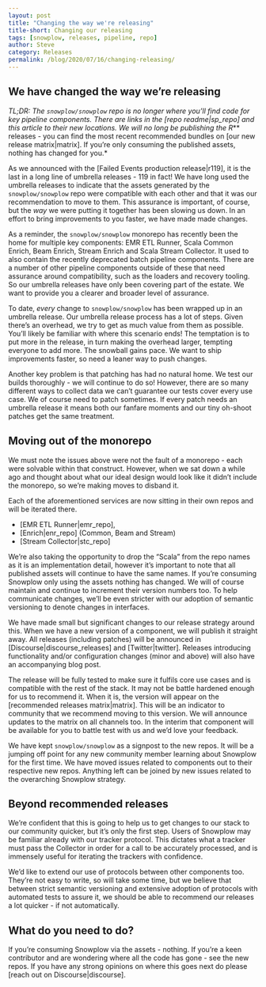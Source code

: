 ```yaml
---
layout: post
title: "Changing the way we're releasing"
title-short: Changing our releasing
tags: [snowplow, releases, pipeline, repo]
author: Steve
category: Releases
permalink: /blog/2020/07/16/changing-releasing/
---
```


## We have changed the way we’re releasing
*TL;DR: The `snowplow/snowplow` repo is no longer where you’ll find code for key pipeline components. There are links in the [repo readme|sp_repo] and this article to their new locations. We will no long be publishing the R*** releases - you can find the most recent recommended bundles on [our new release matrix|matrix]. If you’re only consuming the published assets, nothing has changed for you.*

As we announced with the [Failed Events production release|r119], it is the last in a long line of umbrella releases - 119 in fact! We have long used the umbrella releases to indicate that the assets generated by the `snowplow/snowplow` repo were compatible with each other and that it was our recommendation to move to them. This assurance is important, of course, but the _way_ we were putting it together has been slowing us down. In an effort to bring improvements to you faster, we have made made changes.

As a reminder, the `snowplow/snowplow` monorepo has recently been the home for multiple key components: EMR ETL Runner, Scala Common Enrich, Beam Enrich, Stream Enrich and Scala Stream Collector. It used to also contain the recently deprecated batch pipeline components. There are a number of other pipeline components outside of these that need assurance around compatibility, such as the loaders and recovery tooling. So our umbrella releases have only been covering part of the estate. We want to provide you a clearer and broader level of assurance.

To date, _every_ change to `snowplow/snowplow` has been wrapped up in an umbrella release. Our umbrella release process has a lot of steps. Given there’s an overhead, we try to get as much value from them as possible. You’ll likely be familiar with where this scenario ends! The temptation is to put more in the release, in turn making the overhead larger, tempting everyone to add more. The snowball gains pace. We want to ship improvements faster, so need a leaner way to push changes.

Another key problem is that patching has had no natural home. We test our builds thoroughly - we will continue to do so! However, there are so many different ways to collect data we can’t guarantee our tests cover every use case. We of course need to patch sometimes. If every patch needs an umbrella release it means both our fanfare moments and our tiny oh-shoot patches get the same treatment.

## Moving out of the monorepo
We must note the issues above were not the fault of a monorepo - each were solvable within that construct. However, when we sat down a while ago and thought about what our ideal design would look like it didn’t include the monorepo, so we’re making moves to disband it.

Each of the aforementioned services are now sitting in their own repos and will be iterated there.
* [EMR ETL Runner|emr_repo],
* [Enrich|enr_repo] (Common, Beam and Stream)
* [Stream Collector|stc_repo]

We’re also taking the opportunity to drop the “Scala” from the repo names as it is an implementation detail, however it’s important to note that all published assets will continue to have the same names. If you’re consuming Snowplow only using the assets nothing has changed. We will of course maintain and continue to increment their version numbers too. To help communicate changes, we’ll be even stricter with our adoption of semantic versioning to denote changes in interfaces.

We have made small but significant changes to our release strategy around this. When we have a new version of a component, we will publish it straight away. All releases (including patches) will be announced in [Discourse|discourse_releases] and [Twitter|twitter]. Releases introducing functionality and/or configuration changes (minor and above) will also have an accompanying blog post.

The release will be fully tested to make sure it fulfils core use cases and is compatible with the rest of the stack. It may not be battle hardened enough for us to recommend it. When it is, the version will appear on the [recommended releases matrix|matrix]. This will be an indicator to community that we recommend moving to this version. We will announce updates to the matrix on all channels too. In the interim that component will be available for you to battle test with us and we’d love your feedback.

We have kept `snowplow/snowplow` as a signpost to the new repos. It will be a jumping off point for any new community member learning about Snowplow for the first time. We have moved issues related to components out to their respective new repos. Anything left can be joined by new issues related to the overarching Snowplow strategy.

## Beyond recommended releases
We’re confident that this is going to help us to get changes to our stack to our community quicker, but it’s only the first step. Users of Snowplow may be familiar already with our tracker protocol. This dictates what a tracker must pass the Collector in order for a call to be accurately processed, and is immensely useful for iterating the trackers with confidence.

We’d like to extend our use of protocols between other components too. They’re not easy to write, so will take some time, but we believe that between strict semantic versioning and extensive adoption of protocols with automated tests to assure it, we should be able to recommend our releases a lot quicker - if not automatically.

## What do you need to do?
If you’re consuming Snowplow via the assets - nothing. If you’re a keen contributor and are wondering where all the code has gone - see the new repos. If you have any strong opinions on where this goes next do please [reach out on Discourse|discourse].

[r119]: https://snowplowanalytics.com/blog/2020/05/12/snowplow-release-r119/
[discourse]: https://discourse.snowplowanalytics.com/
[discourse_releases]: https://snowplowanalytics.com/blog/releases/
[twitter]: https://twitter.com/snowplowlabs
[matrix]: https://docs.snowplowanalytics.com/docs/open-source-components-and-applications/version-compatibility-matrix/
[sp_repo]: https://github.com/snowplow/snowplow
[emr_repo]: https://github.com/snowplow/emr-etl-runner
[enr_repo]: https://github.com/snowplow/enrich
[stc_repo]:https://github.com/snowplow/stream-collector
